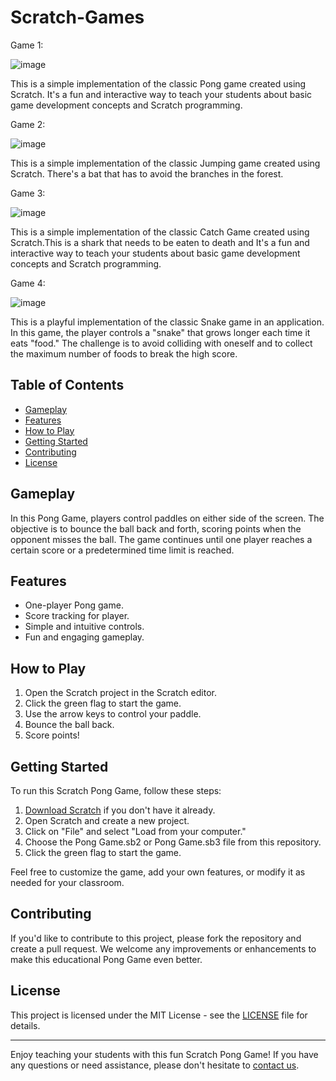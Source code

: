 # Scratch-Games
Game 1:

![image](https://github.com/VagelisKormazos/Scratch-Games/assets/100516014/470ee207-5c6d-4b2b-94de-2262cc8d7e56)

This is a simple implementation of the classic Pong game created using Scratch. It's a fun and interactive way to teach your students about basic game development concepts and Scratch programming.

Game 2:

![image](https://github.com/VagelisKormazos/Scratch-Games/assets/100516014/df86871d-8dcc-46e7-b1b9-f25abdecb3b1)

This is a simple implementation of the classic Jumping game created using Scratch. There's a bat that has to avoid the branches in the forest.

Game 3:

![image](https://github.com/VagelisKormazos/Scratch-Games/assets/100516014/3f71b87b-42c8-40ef-a2ae-1352dd049d2b)

This is a simple implementation of the classic Catch Game created using Scratch.This is a shark that needs to be eaten to death and It's a fun and interactive way to teach your students about basic game development concepts and Scratch programming.

Game 4:

![image](https://github.com/VagelisKormazos/Scratch-Games/assets/100516014/17bb0303-2c55-45b2-997f-7fc41fbb4ea5)

This is a playful implementation of the classic Snake game in an application. In this game, the player controls a "snake" that grows longer each time it eats "food." The challenge is to avoid colliding with oneself and to collect the maximum number of foods to break the high score.


## Table of Contents
- [Gameplay](#gameplay)
- [Features](#features)
- [How to Play](#how-to-play)
- [Getting Started](#getting-started)
- [Contributing](#contributing)
- [License](#license)

## Gameplay

In this Pong Game, players control paddles on either side of the screen. The objective is to bounce the ball back and forth, scoring points when the opponent misses the ball. The game continues until one player reaches a certain score or a predetermined time limit is reached.

## Features

- One-player Pong game.
- Score tracking for player.
- Simple and intuitive controls.
- Fun and engaging gameplay.

## How to Play

1. Open the Scratch project in the Scratch editor.
2. Click the green flag to start the game.
3. Use the arrow keys to control your paddle.
4. Bounce the ball back.
5. Score points!
   
## Getting Started

To run this Scratch Pong Game, follow these steps:

1. [Download Scratch](https://scratch.mit.edu/download) if you don't have it already.
2. Open Scratch and create a new project.
3. Click on "File" and select "Load from your computer."
4. Choose the Pong Game.sb2 or Pong Game.sb3 file from this repository.
5. Click the green flag to start the game.

Feel free to customize the game, add your own features, or modify it as needed for your classroom.

## Contributing

If you'd like to contribute to this project, please fork the repository and create a pull request. We welcome any improvements or enhancements to make this educational Pong Game even better.

## License

This project is licensed under the MIT License - see the [LICENSE](LICENSE) file for details.

---

Enjoy teaching your students with this fun Scratch Pong Game! If you have any questions or need assistance, please don't hesitate to [contact us](mailto:youremail@example.com).




